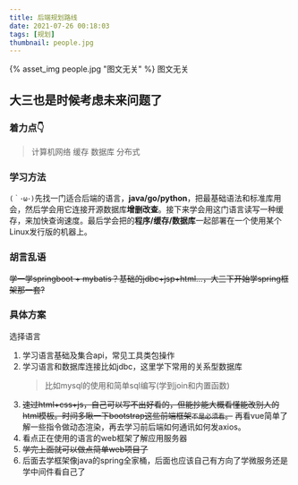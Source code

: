 ```yaml
---
title: 后端规划路线
date: 2021-07-26 00:18:03
tags: [规划]
thumbnail: people.jpg
---
```

{% asset_img people.jpg "图文无关" %}
图文无关

## 大三也是时候考虑未来问题了
### 着力点👇

> 计算机网络
> 缓存
> 数据库
> 分布式  

### 学习方法
`(｀･ω･)`先找一门适合后端的语言，**java/go/python**，把最基础语法和标准库用会，然后学会用它连接开源数据库**增删改查**。接下来学会用这门语言读写一种缓存，来加快查询速度。最后学会把的**程序/缓存/数据库**一起部署在一个使用某个Linux发行版的机器上。   

### 胡言乱语

~~学一学springboot + mybatis？基础的jdbc+jsp+html…，大三下开始学spring框架那一套?~~

### 具体方案
选择语言   

1. 学习语言基础及集合api，常见工具类包操作
2. 学习语言和数据库连接比如jdbc，这里学下常用的关系型数据库
   > 比如mysql的使用和简单sql编写(学到join和内置函数)
3. ~~速过html+css+js，自己可以写不出好看的，但能抄能大概看懂能改别人的html模板。时间多瞅一下bootstrap这些前端框架`不是必须看`。~~ 
再看vue简单了解一些指令做动态渲染，再去学习前后端如何通讯如何发axios。
4. 看点正在使用的语言的web框架了解应用服务器
5. ~~学完上面就可以做点简单web项目了~~  
6. 后面去学框架像java的spring全家桶，后面也应该自己有方向了学微服务还是学中间件看自己了

